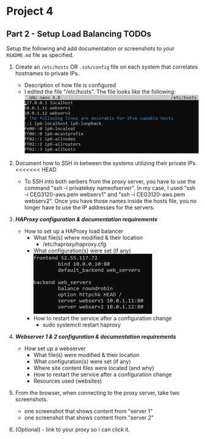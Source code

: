 # Project 4
## Part 2 - Setup Load Balancing TODOs

Setup the following and add documentation or screenshots to your `README.md` file as specified.

1. Create an `/etc/hosts` OR `.ssh/config` file on each system that correlates hostnames to private IPs.
   - Description of how file is configured
   - I edited the file "/etc/hosts". The file looks like the following:
   ![Hosts](images/Hosts.png)
2. Document how to SSH in between the systems utilizing their private IPs.
<<<<<<< HEAD
    - To SSH into both serbers from the proxy server, you have to use the command "ssh -i privatekey nameofserver". In my case, I used "ssh -i CEG3120-aws.pem webserv1" and "ssh -i CEG3120-aws.pem webserv2". Once you have those names inside the hosts file, you no longer have to use the IP addresses for the servers.
3. **_HAProxy configuration & documentation requirements_**
   - How to set up a HAProxy load balancer
     - What file(s) where modified & their location
        - /etc/haproxy/haproxy.cfg
     - What configuration(s) were set (if any)
   ![Haproxy](images/Haproxy.png)
     - How to restart the service after a configuration change
        - sudo systemctl restart haproxy

4. **_Webserver 1 & 2 configuration & documentation requirements_**
   - How set up a webserver
     - What file(s) were modified & their location
     - What configuration(s) were set (if any)
     - Where site content files were located (and why)
     - How to restart the service after a configuration change
     - Resources used (websites)
5. From the browser, when connecting to the proxy server, take two screenshots.
   - one screenshot that shows content from "server 1"
   - one screenshot that shows content from "server 2"
6. (Optional) - link to your proxy so I can click it.

